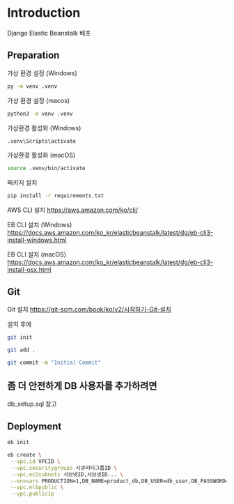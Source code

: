 # Introduction

Django Elastic Beanstalk 배포

## Preparation

가상 환경 설정 (Windows)

```cmd
py -m venv .venv
```

가상 환경 설정 (macos)

```zsh
python3 -m venv .venv
```

가상환경 활성화 (Windows)

```cmd
.venv\Scripts\activate
```

가상환경 활성화 (macOS)

```zsh
source .venv/bin/activate
```

패키지 설치

```zsh
pip install -r requirements.txt
```

AWS CLI 설치
https://aws.amazon.com/ko/cli/

EB CLI 설치 (Windows)
https://docs.aws.amazon.com/ko_kr/elasticbeanstalk/latest/dg/eb-cli3-install-windows.html

EB CLI 설치 (macOS)
https://docs.aws.amazon.com/ko_kr/elasticbeanstalk/latest/dg/eb-cli3-install-osx.html

## Git

Git 설치
https://git-scm.com/book/ko/v2/시작하기-Git-설치

설치 후에

```zsh
git init

git add .

git commit -m "Initial Commit"
```

## 좀 더 안전하게 DB 사용자를 추가하려면

db_setup.sql 참고

## Deployment

```zsh
eb init

eb create \
 --vpc.id VPCID \
 --vpc.securitygroups 시큐리티그룹ID \
 --vpc.ec2subnets 서브넷ID,서브넷ID... \
 --envvars PRODUCTION=1,DB_NAME=product_db,DB_USER=db_user,DB_PASSWORD=비밀번호,DB_HOST=DB엔드포인트,S3_BUCKET=버킷이름 \
 --vpc.elbpublic \
 --vpc.publicip
```
